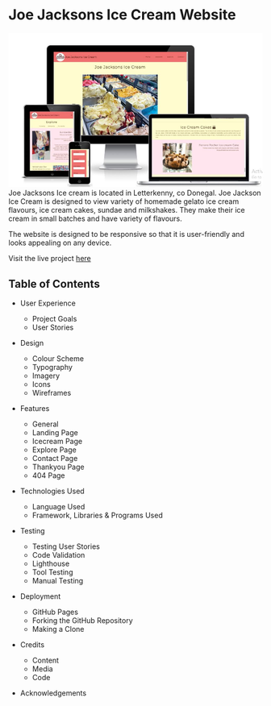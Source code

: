 # Joe Jacksons Ice Cream Website
![Screen shot of Joe Jacksons Ice Cream Website](/assets/readme-files/joe-jackson-img.JPG "Joe Jacksons Ice Cream Website")
Joe Jacksons Ice cream is located in Letterkenny, co Donegal. Joe Jackson Ice Cream is designed to view variety of homemade gelato ice cream flavours, ice cream cakes, sundae and milkshakes. They make their ice cream in small batches and have variety of flavours. 

The website is designed to be responsive so that it is user-friendly and looks appealing on any device.

Visit the live project [here](https://dania2021.github.io/joe-jackson/)

## Table of Contents
* User Experience
  * Project Goals
  * User Stories

* Design
  * Colour Scheme
  * Typography
  * Imagery
  * Icons
  * Wireframes

* Features
  * General
  * Landing Page
  * Icecream Page
  * Explore Page
  * Contact Page
  * Thankyou Page
  * 404 Page

* Technologies Used
  * Language Used
  * Framework, Libraries & Programs Used

* Testing
  * Testing User Stories
  * Code Validation
  * Lighthouse  
  * Tool Testing
  * Manual Testing

* Deployment
  * GitHub Pages
  * Forking the GitHub Repository
  * Making a Clone

* Credits
  * Content
  * Media
  * Code

* Acknowledgements


